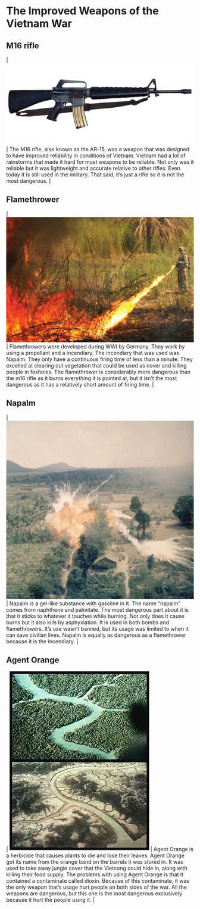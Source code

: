 The Improved Weapons of the Vietnam War
=======================================

M16 rifle
---------
| ![M16 rifle](image4.jpg) | The M16 rifle, also known as the AR-15, was a weapon that was designed to have improved reliability in conditions of Vietnam. Vietnam had a lot of rainstorms that made it hard for most weapons to be reliable. Not only was it reliable but it was lightweight and accurate relative to other rifles. Even today it is still used in the military. That said, it’s just a rifle so it is not the most dangerous. |

Flamethrower
------------
| ![Flamethrower](image2.jpg) | Flamethrowers were developed during WWI by Germany. They work by using a propellant and a incendiary. The incendiary that was used was Napalm. They only have a continuous firing time of less than a minute. They excelled at clearing out vegetation that could be used as cover and killing people in foxholes. The flamethrower is considerably more dangerous than the m16 rifle as it burns everything it is pointed at, but it isn’t the most dangerous as it has a relatively short amount of firing time. |

Napalm
------
| ![Napalm](image1.jpg) | Napalm is a gel-like substance with gasoline in it. The name “napalm” comes from naphthene and palmitate. The most dangerous part about it is that it sticks to whatever it touches while burning. Not only does it cause burns but it also kills by asphyxiation. It is used in both bombs and flamethrowers. It’s use wasn’t banned, but its usage was limited to when it can save civilian lives. Napalm is equally as dangerous as a flamethrower because it is the incendiary. |

Agent Orange
------------
| ![Agent Orange](image3.jpg) | Agent Orange is a herbicide that causes plants to die and lose their leaves. Agent Orange got its name from the orange band on the barrels it was stored in. It was used to take away jungle cover that the Vietcong could hide in, along with killing their food supply. The problems with using Agent Orange is that it contained a contaminate called dioxin. Because of this contaminate, it was the only weapon that’s usage hurt people on both sides of the war. All the weapons are dangerous, but this one is the most dangerous exclusively because it hurt the people using it. |
